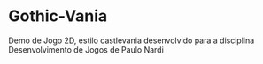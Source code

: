 # Gothic-Vania
Demo de Jogo 2D, estilo castlevania desenvolvido para a disciplina Desenvolvimento de Jogos de Paulo Nardi
